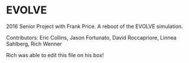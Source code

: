 # EVOLVE
2016 Senior Project with Frank Price. A reboot of the EVOLVE simulation.

Contributors: Eric Collins, Jason Fortunato, David Roccapriore,
              Linnea Sahlberg, Rich Wenner

Rich was able to edit this file on his box!  
